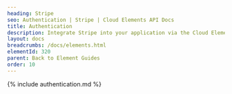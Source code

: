 ```yaml
---
heading: Stripe
seo: Authentication | Stripe | Cloud Elements API Docs
title: Authentication
description: Integrate Stripe into your application via the Cloud Elements APIs.
layout: docs
breadcrumbs: /docs/elements.html
elementId: 320
parent: Back to Element Guides
order: 10
---
```


{% include authentication.md %}
